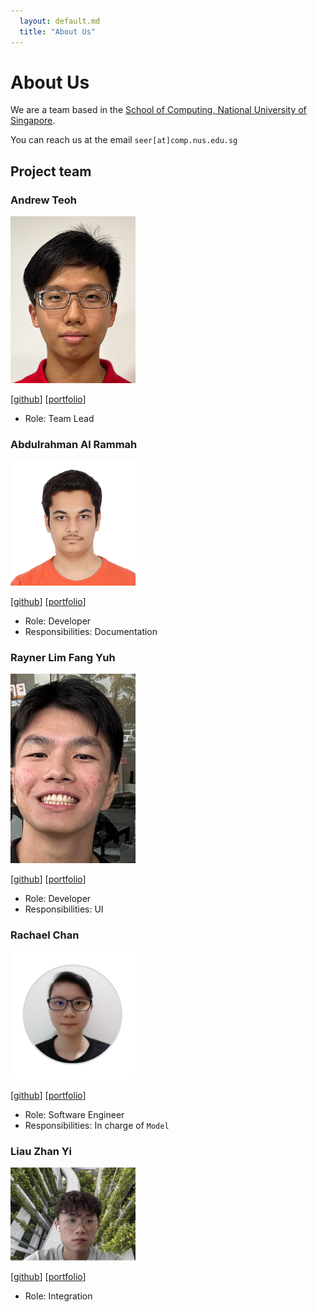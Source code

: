 ```yaml
---
  layout: default.md
  title: "About Us"
---
```


# About Us

We are a team based in the [School of Computing, National University of Singapore](http://www.comp.nus.edu.sg).

You can reach us at the email `seer[at]comp.nus.edu.sg`

## Project team

### Andrew Teoh

<img src="images/andrew22teoh.png" width="200px">

[[github](https://github.com/andrew22teoh)]
[[portfolio](team/andrew22teoh.md)]

* Role: Team Lead

### Abdulrahman Al Rammah
<img src="images/abdulrahmanalrammah.png" width="200px">

[[github](http://github.com/abdulrahmanalrammah)]
[[portfolio](team/abdulrahmanalrammah.md)]

* Role: Developer
* Responsibilities: Documentation

### Rayner Lim Fang Yuh

<img src="images/rayray39.png" width="200px">

[[github](http://github.com/rayray39)]
[[portfolio](team/johndoe.md)]

* Role: Developer
* Responsibilities: UI

### Rachael Chan
<img src="images/rachael-chan.png" width="200px">

[[github](http://github.com/rachael-chan)]
[[portfolio](team/rachaelchan.md)]

* Role: Software Engineer
* Responsibilities: In charge of `Model`

### Liau Zhan Yi

<img src="images/liauzhanyi.png" width="200px">

[[github](https://github.com/liauzhanyi)]
[[portfolio](team/liauzhanyi.md)]

* Role: Integration
